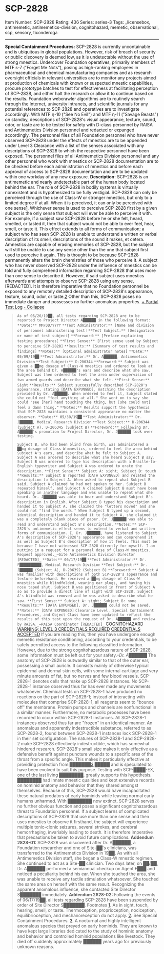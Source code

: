 # SCP-2828
Item Number: SCP-2828
Rating: 436
Series: series-3
Tags: _licensebox, antimemetic, antimemetics-division, cognitohazard, memetic, observational, scp, sensory, ticonderoga

---

**Special Containment Procedures:** SCP-2828 is currently uncontainable and is ubiquitous in global populations. However, risk of breach of security or public discovery is deemed low, as it is undetectable without the use of strong mnestics.
Undercover Foundation operatives, primarily members of MTF ε-7 ("Forget Me Nots"), posing as high-ranking employees in pharmaceutical and chemical manufacturing companies and as research oversight officials in relevant universities are to monitor any projects aimed at production of chemicals with known or suspected mnestic capabilities, procure prototype batches to test for effectiveness at facilitating perception of SCP-2828, and either halt the research or allow it to continue based on the results. Foundation webcrawler algorithms are to routinely search through the Internet, university intranets, and scientific journals for any potential references to SCP-2828 and operatives are to investigate accordingly.
With MTF η-10 ("See No Evil") and MTF η-11 ("Savage Beasts") on standby, descriptions of SCP-2828's visual appearance, texture, sound, odor, or taste are to be tested for safety with D-class personnel by RAISA and Antimemetics Division personnel and redacted or expunged accordingly.
The personnel files of all Foundation personnel who have never observed SCP-2828 under the effects of mnestics are to be appended under Level 3 Clearance with a list of the senses associated with any descriptions of SCP-2828 to which the respective personnel have been exposed. The personnel files of all Antimemetics Division personnel and any other personnel who work with mnestics or SCP-2828 documentation are to be checked before each administration of mnestics and before each approval of access to SCP-2828 documentation and are to be updated within one workday of any new exposure.
**Description:** SCP-2828 is an antimemetic and nearly undetectable part of the human body located behind the ear. The role of SCP-2828 in bodily systems is virtually nonexistent and is hypothesized to be fully vestigial.
SCP-2828 can only be perceived through the use of Class-W or stronger mnestics, but only to a limited degree if at all. When it is perceived, it can only be perceived with one sense[1](javascript:;). Whichever sense is used to perceive SCP-2828 first by a given subject is the only sense that subject will ever be able to perceive it with. For example, if a subject saw SCP-2828 before he or she felt, heard, smelled, or tasted it, then that subject would not be able to ever feel, hear, smell, or taste it.
This effect extends to all forms of communication; a subject who has seen SCP-2828 is unable to understand a written or verbal description of its smell, descriptions of the sound it makes, et cetera. Amnestics are capable of erasing memories of SCP-2828, but the subject will still be unable to use any sense other than the one that subject first used to perceive it again. This is thought to be because SCP-2828 permanently alters the brain chemistries of those who perceive it.
A subject who has never observed SCP-2828 under the influence of mnestics can be told and fully comprehend information regarding SCP-2828 that uses more than one sense to describe it. However, if said subject uses mnestics afterwards and attempts to observe SCP-2828 using any sense, [REDACTED]. It is therefore imperative that no Foundation personnel be exposed to any remotely detailed description of SCP-2828's appearance, texture, sound, odor, or taste.[2](javascript:;)
Other than this, SCP-2828 poses no immediate danger and possesses no further anomalous properties.
[\+ Partial Test Log](javascript:;)
[\- Collapse](javascript:;)
> `As of 05/26/19██, all tests regarding SCP-2828 are to be reported to Project Director A██████ in the following format:`
> `**Date:** MM/DD/YYYY`
> `**Test Administrator:** [Name and division of personnel administering test]`
> `**Test Subject:** [Designation or name of test subject]`
> `**Foreword:** [Preface explaining testing procedures]`
> `**First Sense:** [First sense used by Subject to perceive SCP-2828]`
> `**Results:** [Summary of test results and findings]`
> `**Notes:** [Optional administrator notes]`
> `**Date:** 05/09/19██`
> `**Test Administrator:** Dr. A██████, Antimemetics Division`
> `**Test Subject:** D-206344`
> `**Foreword:** Subject was given a ██mg dosage of Class-W mnestics and ordered to look at the area behind Dr. A██████'s ears and describe what she saw. Subject was then ordered to feel the area under supervision of two armed guards and describe what she felt.`
> `**First Sense:** Sight`
> `**Results:** Subject successfully described SCP-2828's appearance, stating [DATA EXPUNGED], matching the description provided by Dr. A██████. When ordered to feel it, Subject stated she could not "feel anything at all." She went on to say she could "see [her] hand touching the thing, but [she could not] feel a damn thing."`
> `**Notes:** Results support the hypothesis that SCP-2828 maintains a consistent appearance no matter the observer.`
> `**Date:** 05/30/19██`
> `**Test Administrator:** Dr. J██████, Medical Research Division`
> `**Test Subject:** D-206344 (Subject A), D-206345 (Subject B)`
> `**Foreword:** Following Dr. A██████'s promotion to Project Director, Dr. J██████ took over testing.`  
>    
>  `Subject B, who had been blind from birth, was administered a ██mg dosage of Class-W mnestics, ordered to feel the area behind Subject A's ears, and describe what he felt to Subject A. Subject A was ordered to describe what she heard Subject B say. Subject B was ordered to type his description with a Braille-to-English typewriter and Subject A was ordered to orate the description.`
> `**First Sense:** Subject A: sight; Subject B: touch`
> `**Results:** Subject B reported [DATA EXPUNGED] and related the description to Subject A. When asked to repeat what Subject B said, Subject A claimed he had not spoken to her. Subject B repeated himself, and Subject A claimed Subject B must have been speaking in another language and was unable to repeat what she heard. Dr. J██████ was able to hear and understand Subject B's description in English.`
> `After Subject B typed his description and handed it to Subject A, she claimed the "letters moved" and she could not "find the words." When Subject B typed up a second, identical description and handed it to Subject A, she claimed it was a completely blank piece of paper. Dr. J██████ was able to read and understand Subject B's description.`
> `**Notes:** SCP-2828's antimemetic effect seems to extend to verbal and written forms of communication. I, Dr. J██████, have listened to Subject A's description of SCP-2828's appearance and can comprehend it as well as Subject B's description of how it feels. This must be because I have not witnessed SCP-2828 directly for myself. I am putting in a request for a personal dose of Class-W mnestics.`
> `Request approved._–Site Antimemetics Division Director [REDACTED]_`
> `**Date:** 06/17/19██`
> `**Test Administrator:** Dr. F██████████, Medical Research Division`
> `**Test Subject:** Dr. J██████ (Subject A), D-206392 (Subject B)`
> `**Foreword:** Subject A was familiar with descriptions of both SCP-2828's appearance and texture beforehand. He received a ██mg dosage of Class-W mnestics while blindfolded, wearing ear plugs, and having his nose taped shut. Subject B was positioned in front of Subject A so as to provide a direct line of sight with SCP-2828. Subject A's blindfold was removed and he was asked to describe what he saw.`
> `**First Sense:** Subject A: sight; Subject B: none`
> `**Results:** [DATA EXPUNGED]. Dr. J██████ could not be saved.`
> `**Notes:** [DATA EXPUNGED]`
> `Clearance Level, Special Containment Procedures, and Object Class have been updated to reflect the results of this test upon the request of Dr. A██████ and review by RAISA._–RAISA Coordinator [REDACTED]_`
[COGNITOHAZARD WARNING; LEVEL 3 CREDENTIALS REQUIRED](javascript:;)
[CREDENTIALS ACCEPTED](javascript:;)
> If you are reading this, then you have undergone enough memetic resistance conditioning, according to your credentials, to be safely permitted access to the following classified information. However, due to the strong cognitohazardous nature of SCP-2828, some information must be left out for your safety._–Dr. A██████_
The anatomy of SCP-2828 is outwardly similar to that of the outer ear, possessing a small auricle. It consists mainly of otherwise typical epidermal and dermal skin cells, with some internal cartilage and very minute amounts of fat, but no nerves and few blood vessels.
SCP-2828-1 denotes cells that make up SCP-2828 instances.
No SCP-2828-1 instance observed thus far has ever made any movements whatsoever. Chemical tests on SCP-2828-1 have produced no reactions on the part of SCP-2828-1; instead of interacting with molecules that comprise SCP-2828-1, all reagents seem to "bounce off" the membrane. Protein pumps and channels are nonfunctional in a similar manner. Furthermore, no metabolic processes have been recorded to occur within SCP-2828-1 instances. All SCP-2828-1 instances observed thus far are "frozen" in an identical manner.
An anomalous and apparently indestructible substance, referred to as SCP-2828-2, found between SCP-2828-1 instances lock SCP-2828-1 in their set configuration. The natures of SCP-2828-1 and SCP-2828-2 make SCP-2828 effectively indestructible, which has somewhat hindered research.
SCP-2828's small size makes it only effective as a defensive benefit against puncture wounds to a specific area of the throat from a specific angle. This makes it particularly effective at providing protection from ███████[3](javascript:;) █████ and is speculated to have been evolved to suit this purpose. Testing with SCP-████-EX, one of the last living ████████, greatly supports this hypothesis. ████████ had innate mnestic qualities and kept extensive records on hominid anatomy and behavior that they shared amongst themselves. Because of this, SCP-2828 would have incapacitated these natural predators of early hominids while leaving normal early humans unharmed.
With ████████ now extinct, SCP-2828 serves no further obvious function and poses a significant cognitohazardous threat to Foundation personnel. If a subject learns of complicated descriptions of SCP-2828 that use more than one sense and then uses mnestics to observe it firsthand, the subject will experience multiple tonic-clonic seizures, several strokes, and cerebral hemorrhaging, invariably leading to death. It is therefore imperative that precautions be taken to avoid future complications.
**Addendum 2828-01:** SCP-2828 was discovered after Dr. A██████, a Foundation researcher and one of Site-██'s clinicians, was transferred to the Antimemetics Division in 19██. As with all Antimemetics Division staff, she began a Class-W mnestic regimen. She continued to act as a Site-██ clinician. Two days later, on ██/██, Dr. A██████ performed a semiannual checkup on Agent F███ and noticed a peculiarity behind his ear. When she touched the area, she was unable to receive any tactile stimulation whatsoever. She touched the same area on herself with the same result. Recognizing the apparent anomalous influence, she contacted Site Director S███████ immediately.
**Addendum 2828-02:** Following the events of 06/17/19██, all tests regarding SCP-2828 have been suspended by order of Site Director S███████.
Footnotes
[1](javascript:;). As in sight, touch, hearing, smell, or taste. Thermoception, proprioception, nociception, equilibrioception, and mechanoreception do not apply.
[2](javascript:;). See Special Containment Procedures.
[3](javascript:;). A nocturnal and highly intelligent anomalous species that preyed on early hominids. They are known to have kept large libraries dedicated to the study of hominid anatomy and behavior and controlled hominid populations like livestock. They died off suddenly approximately ██████ years ago for previously unknown reasons.